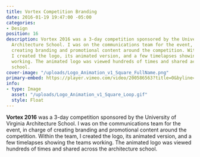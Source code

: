 ```yaml
---
title: Vortex Competition Branding
date: 2016-01-19 19:47:00 -05:00
categories:
- Design
position: 16
description: Vortex 2016 was a 3-day competition sponsored by the University of Virginia
  Architecture School. I was on the communications team for the event, in charge of
  creating branding and promotional content around the competition. Within the team,
  I created the logo, its animated version, and a few timelapses showing the teams
  working. The animated logo was viewed hundreds of times and shared across the architecture
  school.
cover-image: "/uploads/Logo_Animation_v1_Square_FullName.png"
primary-embed: https://player.vimeo.com/video/200586563?title=0&byline=0&portrait=0
info:
- type: Image
  asset: "/uploads/Logo_Animation_v1_Square_Loop.gif"
  style: Float
---
```


**Vortex 2016** was a 3-day competition sponsored by the University of Virginia Architecture School. I was on the communications team for the event, in charge of creating branding and promotional content around the competition. Within the team, I created the logo, its animated version, and a few timelapses showing the teams working. The animated logo was viewed hundreds of times and shared across the architecture school.
